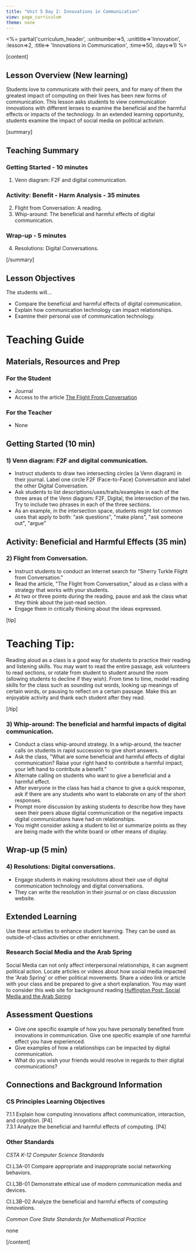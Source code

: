 ```yaml
---
title: "Unit 5 Day 2: Innovations in Communication"
view: page_curriculum
theme: none
---
```


<%= partial('curriculum_header', :unitnumber=>5, :unittitle=>'Innovation', :lesson=>2, :title=> 'Innovations in Communication', :time=>50, :days=>1) %>

[content]


## Lesson Overview (New learning)
Students love to communicate with their peers, and for many of them the greatest impact of computing on their lives has been new forms of communication. This lesson asks students to view communication innovations with different lenses to examine the beneficial and the harmful effects or impacts of the technology. In an extended learning opportunity, students examine the impact of social media on political activism.  

[summary]

## Teaching Summary
### **Getting Started** - 10 minutes
1) Venn diagram: F2F and digital communication.

### **Activity: Benefit - Harm Analysis** - 35  minutes  
2) Flight from Conversation: A reading.  
3) Whip-around: The beneficial and harmful effects of digital communication.

### **Wrap-up** - 5  minutes 
4) Resolutions: Digital Conversations.

[/summary]

## Lesson Objectives 
The students will...   

- Compare the beneficial and harmful effects of digital communication.
- Explain how communication technology can impact relationships.
- Examine their personal use of communication technology.
 
 
# Teaching Guide
## Materials, Resources and Prep
### For the Student
- Journal
- Access to the article [The Flight From Conversation](http://www.nytimes.com/2012/04/22/opinion/sunday/the-flight-from-conversation.html?pagewanted=all&_r=0)

### For the Teacher
- None



## Getting Started (10 min)
### 1) Venn diagram: F2F and digital communication.
- Instruct students to draw two intersecting circles (a Venn diagram) in their journal. Label one circle F2F (Face-to-Face) Conversation and label the other Digital Conversation.
- Ask students to list descriptions/uses/traits/examples in each of the three areas of the Venn diagram: F2F, Digital, the intersection of the two. Try to include two phrases in each of the three sections.  
- As an example, in the intersection space, students might list common uses that apply to both: "ask questions", "make plans", "ask someone out", "argue"

## Activity: Beneficial and Harmful Effects (35 min)
### 2) Flight from Conversation.
- Instruct students to conduct an Internet search for "Sherry Turkle Flight from Conversation."
- Read the article, "The Flight from Conversation," aloud as a class with a strategy that works with your students.
- At two or three points during the reading, pause and ask the class what they think about the just-read section.  
- Engage them in critically thinking about the ideas expressed. 

[tip]

# Teaching Tip:  
Reading aloud as a class is a good way for students to practice their  reading and listening skills. You may want to read the entire passage, ask volunteers to read sections, or rotate from student to student around the room (allowing students to decline if they wish). From time to time, model reading skills for the class such as sounding out words, looking up meanings of certain words, or pausing to reflect on a certain passage. Make this an enjoyable activity and thank each student after they read.

[/tip]

### 3) Whip-around: The beneficial and harmful impacts of digital communication.
- Conduct a class whip-around strategy. In a whip-around, the teacher calls on students in rapid succession to give short answers.
- Ask the class, "What are some beneficial and  harmful effects of digital communication? Raise your right hand to contribute a harmful impact, your left hand to contribute a benefit."
- Alternate calling on students who want to give a beneficial and a harmful effect.
- After everyone in the class has had a chance to give a quick response, ask if there are any students who want to elaborate on any of the short responses.
- Prompt more discussion by asking students to describe how they have seen their peers abuse digital communication or the negative impacts digital communications have had on relationships.
- You might consider asking a student to list or summarize points as they are being made with the white board or other means of display.



## Wrap-up (5 min)
### 4) Resolutions: Digital conversations.
- Engage students in making resolutions about their use of digital communication technology and digital conversations.
- They can write the resolution in their journal or on class discussion website.

## Extended Learning 
Use these activities to enhance student learning. They can be used as outside-of-class activities or other enrichment.

### Research Social Media and the Arab Spring
Social Media can not only affect interpersonal relationships, it can augment political action.  Locate articles or videos about how social media impacted the 'Arab Spring' or other political movements. Share a video link or article with your class and be prepared to give a short explanation. You may want to consider this web site for background reading [Huffington Post:  Social Media and the Arab Spring](http://www.huffingtonpost.com/tag/social-media-arab-spring/)


## Assessment Questions
- Give one specific example of how you have personally benefited from innovations in communication. Give one specific example of one harmful effect you have experienced.
- Give examples of how a relationships can be impacted by digital communication. 
- What do you wish your friends would resolve in regards to their digital communications? 


## Connections and Background Information
### CS Principles Learning Objectives
7.1.1 Explain how computing innovations affect communication, interaction, and cognition. [P4]  
7.3.1 Analyze the beneficial and harmful effects of computing. [P4]


### Other Standards

*CSTA K-12 Computer Science Standards*

CI.L3A-01  Compare appropriate and inappropriate social networking behaviors.

CI.L3B-01  Demonstrate ethical use of modern communication media and devices.

CI.L3B-02  Analyze the beneficial and harmful effects of computing innovations.


 

*Common Core State Standards for Mathematical Practice*

none

[/content]
